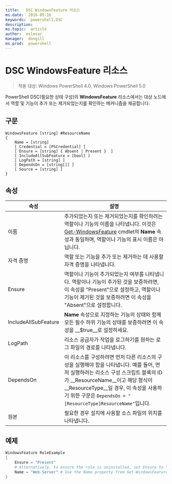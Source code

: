 ```yaml
---
title:   DSC WindowsFeature 리소스
ms.date:  2016-05-16
keywords:  powershell,DSC
description:  
ms.topic:  article
author:  eslesar
manager:  dongill
ms.prod:  powershell
---
```


# DSC WindowsFeature 리소스

> 적용 대상: Windows PowerShell 4.0, Windows PowerShell 5.0

PowerShell DSC(필요한 상태 구성)의 **WindowsFeature** 리소스에서는 대상 노드에서 역할 및 기능이 추가 또는 제거되었는지를 확인하는 메커니즘을 제공합니다.

## 구문

```
WindowsFeature [string] #ResourceName
{
    Name = [string]
    [ Credential = [PSCredential] ]
    [ Ensure = [string] { Absent | Present }  ]
    [ IncludeAllSubFeature = [bool] ]
    [ LogPath = [string] ]
    [ DependsOn = [string[]] ]
    [ Source = [string] ]
}
```

## 속성

|  속성  |  설명   | 
|---|---| 
| 이름| 추가되었는지 또는 제거되었는지를 확인하려는 역할이나 기능의 이름을 나타냅니다. 이것은 [Get-WindowsFeature](https://technet.microsoft.com/en-us/library/jj205469.aspx) cmdlet의 __Name__ 속성과 동일하며, 역할이나 기능의 표시 이름은 아닙니다.| 
| 자격 증명| 역할 또는 기능을 추가 또는 제거하는 데 사용할 자격 증명을 나타냅니다.| 
| Ensure| 역할이나 기능이 추가되었는지 여부를 나타냅니다. 역할이나 기능이 추가된 것을 보증하려면, 이 속성을 "Present"으로 설정하고, 역할이나 기능이 제거된 것을 보증하려면 이 속성을 "Absent"으로 설정합니다.| 
| IncludeAllSubFeature| __Name__ 속성으로 지정하는 기능의 상태와 함께 모든 필수 하위 기능의 상태를 보증하려면 이 속성을 __$true__로 설정하세요.| 
| LogPath| 리소스 공급자가 작업을 로그하기를 원하는 로그 파일의 경로를 나타냅니다.| 
| DependsOn| 이 리소스를 구성하려면 먼저 다른 리소스의 구성을 실행해야 함을 나타냅니다. 예를 들어, 먼저 실행하려는 리소스 구성 스크립트 블록의 ID가 __ResourceName__이고 해당 형식이 __ResourceType__일 경우, 이 속성을 사용하기 위한 구문은 `DependsOn = "[ResourceType]ResourceName"`입니다.| 
| 원본| 필요한 경우 설치에 사용할 소스 파일의 위치를 나타냅니다.| 

## 예제
```powershell
WindowsFeature RoleExample
{
    Ensure = "Present" 
    # Alternatively, to ensure the role is uninstalled, set Ensure to "Absent"
    Name = "Web-Server" # Use the Name property from Get-WindowsFeature  
}
```



<!--HONumber=May16_HO3-->


